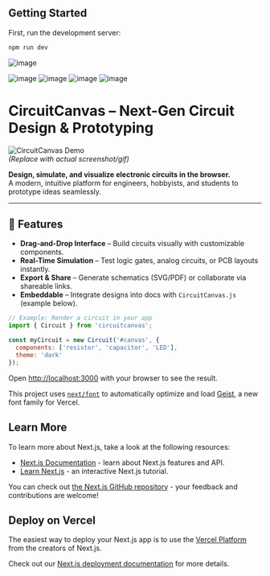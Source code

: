 ## Getting Started

First, run the development server:

```bash
npm run dev
```
![image](https://github.com/user-attachments/assets/a850d5a2-8575-4d0f-8faf-e74b13f3f3f7)

![image](https://github.com/user-attachments/assets/f8afd88d-1355-4b0a-b99e-beefaef80776)
![image](https://github.com/user-attachments/assets/a0c5efd9-6daf-413e-9c2a-124827ebfb5c)
![image](https://github.com/user-attachments/assets/db877536-5d73-425b-9c69-ceb28757889b)
![image](https://github.com/user-attachments/assets/33989712-1cde-4272-8820-0ea9f4694af9)

# CircuitCanvas – Next-Gen Circuit Design & Prototyping  

![CircuitCanvas Demo](https://circuit-canvas.vercel.app/)  
*(Replace with actual screenshot/gif)*  

**Design, simulate, and visualize electronic circuits in the browser.**  
A modern, intuitive platform for engineers, hobbyists, and students to prototype ideas seamlessly.  

---

## 🚀 Features  
- **Drag-and-Drop Interface** – Build circuits visually with customizable components.  
- **Real-Time Simulation** – Test logic gates, analog circuits, or PCB layouts instantly.  
- **Export & Share** – Generate schematics (SVG/PDF) or collaborate via shareable links.  
- **Embeddable** – Integrate designs into docs with `CircuitCanvas.js` (example below).  

```javascript
// Example: Render a circuit in your app  
import { Circuit } from 'circuitcanvas';  

const myCircuit = new Circuit('#canvas', {  
  components: ['resistor', 'capacitor', 'LED'],  
  theme: 'dark'  
});  
```
Open [http://localhost:3000](http://localhost:3000) with your browser to see the result.


This project uses [`next/font`](https://nextjs.org/docs/app/building-your-application/optimizing/fonts) to automatically optimize and load [Geist](https://vercel.com/font), a new font family for Vercel.

## Learn More

To learn more about Next.js, take a look at the following resources:

- [Next.js Documentation](https://nextjs.org/docs) - learn about Next.js features and API.
- [Learn Next.js](https://nextjs.org/learn) - an interactive Next.js tutorial.

You can check out [the Next.js GitHub repository](https://github.com/vercel/next.js) - your feedback and contributions are welcome!

## Deploy on Vercel

The easiest way to deploy your Next.js app is to use the [Vercel Platform](https://vercel.com/new?utm_medium=default-template&filter=next.js&utm_source=create-next-app&utm_campaign=create-next-app-readme) from the creators of Next.js.

Check out our [Next.js deployment documentation](https://nextjs.org/docs/app/building-your-application/deploying) for more details.
